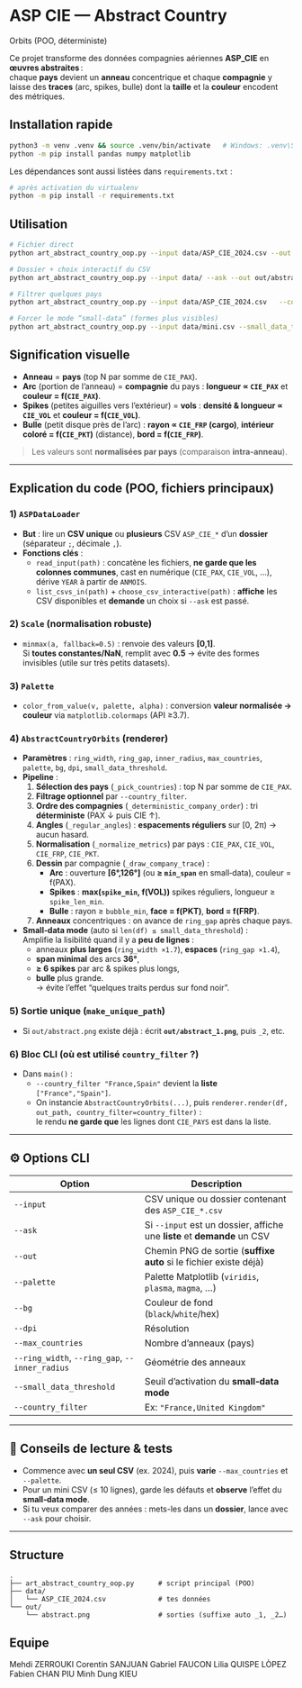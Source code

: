# ASP CIE — Abstract Country
 Orbits (POO, déterministe)

Ce projet transforme des données compagnies aériennes **ASP_CIE** en **œuvres abstraites** :  
chaque **pays** devient un **anneau** concentrique et chaque **compagnie** y laisse des **traces** (arc, spikes, bulle) dont la **taille** et la **couleur** encodent des métriques.

## Installation rapide
```bash
python3 -m venv .venv && source .venv/bin/activate   # Windows: .venv\Scripts\activate
python -m pip install pandas numpy matplotlib
```

Les dépendances sont aussi listées dans `requirements.txt` :

```bash
# après activation du virtualenv
python -m pip install -r requirements.txt
```

## Utilisation
```bash
# Fichier direct
python art_abstract_country_oop.py --input data/ASP_CIE_2024.csv --out out/abstract.png

# Dossier + choix interactif du CSV
python art_abstract_country_oop.py --input data/ --ask --out out/abstract.png

# Filtrer quelques pays
python art_abstract_country_oop.py --input data/ASP_CIE_2024.csv   --country_filter "France,United Kingdom,Spain" --out out/focus.png

# Forcer le mode “small-data” (formes plus visibles)
python art_abstract_country_oop.py --input data/mini.csv --small_data_threshold 9999
```

## Signification visuelle
- **Anneau** = **pays** (top N par somme de `CIE_PAX`).  
- **Arc** (portion de l’anneau) = **compagnie** du pays : **longueur ∝ `CIE_PAX`** et **couleur = f(`CIE_PAX`)**.  
- **Spikes** (petites aiguilles vers l’extérieur) = **vols** : **densité & longueur ∝ `CIE_VOL`** et **couleur = f(`CIE_VOL`)**.  
- **Bulle** (petit disque près de l’arc) : **rayon ∝ `CIE_FRP` (cargo)**, **intérieur coloré = f(`CIE_PKT`)** (distance), **bord = f(`CIE_FRP`)**.

> Les valeurs sont **normalisées par pays** (comparaison **intra‑anneau**).

---

## Explication du code (POO, fichiers principaux)

### 1) `ASPDataLoader`
- **But** : lire un **CSV unique** ou **plusieurs** CSV `ASP_CIE_*` d’un **dossier** (séparateur `;`, décimale `,`).  
- **Fonctions clés** :
  - `read_input(path)` : concatène les fichiers, **ne garde que les colonnes communes**, cast en numérique (`CIE_PAX`, `CIE_VOL`, …), dérive `YEAR` à partir de `ANMOIS`.  
  - `list_csvs_in(path)` + `choose_csv_interactive(path)` : **affiche** les CSV disponibles et **demande** un choix si `--ask` est passé.

### 2) `Scale` (normalisation robuste)
- `minmax(a, fallback=0.5)` : renvoie des valeurs **[0,1]**.  
  Si **toutes constantes/NaN**, remplit avec **0.5** → évite des formes invisibles (utile sur très petits datasets).

### 3) `Palette`
- `color_from_value(v, palette, alpha)` : conversion **valeur normalisée → couleur** via `matplotlib.colormaps` (API ≥3.7).

### 4) `AbstractCountryOrbits` (renderer)
- **Paramètres** : `ring_width`, `ring_gap`, `inner_radius`, `max_countries`, `palette`, `bg`, `dpi`, `small_data_threshold`.
- **Pipeline** :
  1. **Sélection des pays** (`_pick_countries`) : top N par somme de `CIE_PAX`.  
  2. **Filtrage optionnel** par `--country_filter`.  
  3. **Ordre des compagnies** (`_deterministic_company_order`) : tri **déterministe** (PAX ↓ puis CIE ↑).  
  4. **Angles** (`_regular_angles`) : **espacements réguliers** sur [0, 2π) → aucun hasard.  
  5. **Normalisation** (`_normalize_metrics`) par pays : `CIE_PAX`, `CIE_VOL`, `CIE_FRP`, `CIE_PKT`.  
  6. **Dessin** par compagnie (`_draw_company_trace`) :  
     - **Arc** : ouverture **[6°,126°]** (ou **≥ `min_span`** en small‑data), couleur = f(PAX).  
     - **Spikes** : **max(`spike_min`, f(VOL))** spikes réguliers, longueur ≥ `spike_len_min`.  
     - **Bulle** : rayon ≥ `bubble_min`, **face = f(PKT)**, **bord = f(FRP)**.  
  6. **Anneaux** concentriques : on avance de `ring_gap` après chaque pays.
- **Small‑data mode** (auto si `len(df) ≤ small_data_threshold`) :  
  Amplifie la lisibilité quand il y a **peu de lignes** :  
  - anneaux **plus larges** (`ring_width ×1.7`), **espaces** (`ring_gap ×1.4`),  
  - **span minimal** des arcs **36°**,  
  - **≥ 6 spikes** par arc & spikes plus longs,  
  - **bulle** plus grande.  
  → évite l’effet “quelques traits perdus sur fond noir”.

### 5) Sortie **unique** (`make_unique_path`)
- Si `out/abstract.png` existe déjà : écrit **`out/abstract_1.png`**, puis `_2`, etc.

### 6) Bloc CLI (où est utilisé `country_filter` ?)
- Dans `main()` :  
  - `--country_filter "France,Spain"` devient la **liste** `["France","Spain"]`.  
  - On instancie `AbstractCountryOrbits(...)`, puis `renderer.render(df, out_path, country_filter=country_filter)` :  
    le rendu **ne garde que** les lignes dont `CIE_PAYS` est dans la liste.

---

## ⚙️ Options CLI

| Option | Description |
|---|---|
| `--input` | CSV unique ou dossier contenant des `ASP_CIE_*.csv` |
| `--ask` | Si `--input` est un dossier, affiche une **liste** et **demande** un CSV |
| `--out` | Chemin PNG de sortie (**suffixe auto** si le fichier existe déjà) |
| `--palette` | Palette Matplotlib (`viridis`, `plasma`, `magma`, …) |
| `--bg` | Couleur de fond (`black`/`white`/hex) |
| `--dpi` | Résolution |
| `--max_countries` | Nombre d’anneaux (pays) |
| `--ring_width`, `--ring_gap`, `--inner_radius` | Géométrie des anneaux |
| `--small_data_threshold` | Seuil d’activation du **small‑data mode** |
| `--country_filter` | Ex: `"France,United Kingdom"` |

---

## 🧪 Conseils de lecture & tests
- Commence avec **un seul CSV** (ex. 2024), puis **varie** `--max_countries` et `--palette`.  
- Pour un mini CSV (≤ 10 lignes), garde les défauts et **observe** l’effet du **small‑data mode**.  
- Si tu veux comparer des années : mets-les dans un **dossier**, lance avec `--ask` pour choisir.

---

## Structure
```
.
├── art_abstract_country_oop.py      # script principal (POO)
├── data/
│   └── ASP_CIE_2024.csv             # tes données
└── out/
    └── abstract.png                 # sorties (suffixe auto _1, _2…)
```

## Equipe

Mehdi ZERROUKI
Corentin SANJUAN
Gabriel FAUCON
Lilia QUISPE LÒPEZ
Fabien CHAN PIU
Minh Dung KIEU